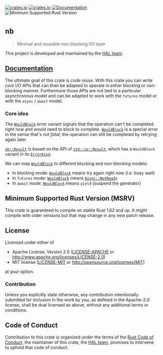 [![crates.io](https://img.shields.io/crates/d/nb.svg)](https://crates.io/crates/nb)
[![crates.io](https://img.shields.io/crates/v/nb.svg)](https://crates.io/crates/nb)
[![Documentation](https://docs.rs/nb/badge.svg)](https://docs.rs/nb)
![Minimum Supported Rust Version](https://img.shields.io/badge/rustc-1.62+-blue.svg)

# `nb`

> Minimal and reusable non-blocking I/O layer

This project is developed and maintained by the [HAL team][team].

## [Documentation](https://docs.rs/nb)

The ultimate goal of this crate is *code reuse*. With this crate you can
write *core* I/O APIs that can then be adapted to operate in either blocking
or non-blocking manner. Furthermore those APIs are not tied to a particular
asynchronous model and can be adapted to work with the `futures` model or
with the `async` / `await` model.

### Core idea

The [`WouldBlock`](enum.Error.html) error variant signals that the operation
can't be completed *right now* and would need to block to complete.
[`WouldBlock`](enum.Error.html) is a special error in the sense that's not
*fatal*; the operation can still be completed by retrying again later.

[`nb::Result`](type.Result.html) is based on the API of
[`std::io::Result`](https://doc.rust-lang.org/std/io/type.Result.html),
which has a `WouldBlock` variant in its
[`ErrorKind`](https://doc.rust-lang.org/std/io/enum.ErrorKind.html).

We can map [`WouldBlock`](enum.Error.html) to different blocking and
non-blocking models:

- In blocking mode: [`WouldBlock`](enum.Error.html) means try again right
  now (i.e. busy wait)
- In `futures` mode: [`WouldBlock`](enum.Error.html) means
  [`Async::NotReady`](https://docs.rs/futures)
- In `await` mode: [`WouldBlock`](enum.Error.html) means `yield`
  (suspend the generator)


## Minimum Supported Rust Version (MSRV)

This crate is guaranteed to compile on stable Rust 1.62 and up. It *might*
compile with older versions but that may change in any new patch release.

## License

Licensed under either of

- Apache License, Version 2.0 ([LICENSE-APACHE](LICENSE-APACHE) or
  <http://www.apache.org/licenses/LICENSE-2.0>)
- MIT license ([LICENSE-MIT](LICENSE-MIT) or <http://opensource.org/licenses/MIT>)

at your option.

### Contribution

Unless you explicitly state otherwise, any contribution intentionally submitted
for inclusion in the work by you, as defined in the Apache-2.0 license, shall be
dual licensed as above, without any additional terms or conditions.

## Code of Conduct

Contribution to this crate is organized under the terms of the [Rust Code of
Conduct][CoC], the maintainer of this crate, the [HAL team][team], promises
to intervene to uphold that code of conduct.

[CoC]: CODE_OF_CONDUCT.md
[team]: https://github.com/rust-embedded/wg#the-hal-team
